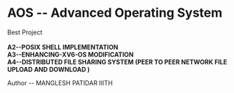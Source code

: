 # AOS -- Advanced Operating System
Best Project <br><br>
<b>
A2--POSIX SHELL IMPLEMENTATION <br>
A3--ENHANCING-XV6-OS MODIFICATION <br>
A4--DISTRIBUTED FILE SHARING SYSTEM (PEER TO PEER NETWORK FILE UPLOAD AND DOWNLOAD ) <br>

</b>
Author -- MANGLESH PATIDAR IIITH

